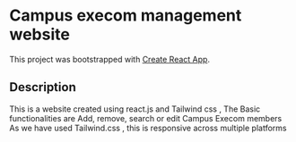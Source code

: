 # Campus execom management website

This project was bootstrapped with [Create React App](https://github.com/facebook/create-react-app).

## Description

This is a website created using react.js and Tailwind css , 
The Basic functionalities are Add, remove, search or edit Campus Execom members
As we have used Tailwind.css , this is responsive across multiple platforms



